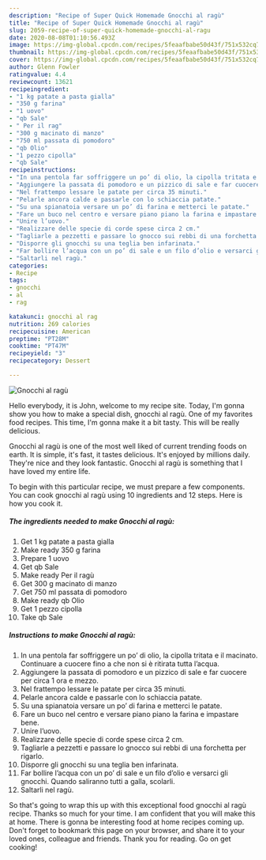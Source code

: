 ```yaml
---
description: "Recipe of Super Quick Homemade Gnocchi al ragù"
title: "Recipe of Super Quick Homemade Gnocchi al ragù"
slug: 2059-recipe-of-super-quick-homemade-gnocchi-al-ragu
date: 2020-08-08T01:10:56.493Z
image: https://img-global.cpcdn.com/recipes/5feaafbabe50d43f/751x532cq70/gnocchi-al-ragu-recipe-main-photo.jpg
thumbnail: https://img-global.cpcdn.com/recipes/5feaafbabe50d43f/751x532cq70/gnocchi-al-ragu-recipe-main-photo.jpg
cover: https://img-global.cpcdn.com/recipes/5feaafbabe50d43f/751x532cq70/gnocchi-al-ragu-recipe-main-photo.jpg
author: Glenn Fowler
ratingvalue: 4.4
reviewcount: 13621
recipeingredient:
- "1 kg patate a pasta gialla"
- "350 g farina"
- "1 uovo"
- "qb Sale"
- " Per il rag"
- "300 g macinato di manzo"
- "750 ml passata di pomodoro"
- "qb Olio"
- "1 pezzo cipolla"
- "qb Sale"
recipeinstructions:
- "In una pentola far soffriggere un po’ di olio, la cipolla tritata e il macinato. Continuare a cuocere fino a che non si è ritirata tutta l’acqua."
- "Aggiungere la passata di pomodoro e un pizzico di sale e far cuocere per circa 1 ora e mezzo."
- "Nel frattempo lessare le patate per circa 35 minuti."
- "Pelarle ancora calde e passarle con lo schiaccia patate."
- "Su una spianatoia versare un po’ di farina e metterci le patate."
- "Fare un buco nel centro e versare piano piano la farina e impastare bene."
- "Unire l’uovo."
- "Realizzare delle specie di corde spese circa 2 cm."
- "Tagliarle a pezzetti e passare lo gnocco sui rebbi di una forchetta per rigarlo."
- "Disporre gli gnocchi su una teglia ben infarinata."
- "Far bollire l’acqua con un po’ di sale e un filo d’olio e versarci gli gnocchi. Quando saliranno tutti a galla, scolarli."
- "Saltarli nel ragù."
categories:
- Recipe
tags:
- gnocchi
- al
- rag

katakunci: gnocchi al rag 
nutrition: 269 calories
recipecuisine: American
preptime: "PT28M"
cooktime: "PT47M"
recipeyield: "3"
recipecategory: Dessert

---
```



![Gnocchi al ragù](https://img-global.cpcdn.com/recipes/5feaafbabe50d43f/751x532cq70/gnocchi-al-ragu-recipe-main-photo.jpg)

Hello everybody, it is John, welcome to my recipe site. Today, I'm gonna show you how to make a special dish, gnocchi al ragù. One of my favorites food recipes. This time, I'm gonna make it a bit tasty. This will be really delicious.



Gnocchi al ragù is one of the most well liked of current trending foods on earth. It is simple, it's fast, it tastes delicious. It's enjoyed by millions daily. They're nice and they look fantastic. Gnocchi al ragù is something that I have loved my entire life.


To begin with this particular recipe, we must prepare a few components. You can cook gnocchi al ragù using 10 ingredients and 12 steps. Here is how you cook it.

<!--inarticleads1-->

##### The ingredients needed to make Gnocchi al ragù:

1. Get 1 kg patate a pasta gialla
1. Make ready 350 g farina
1. Prepare 1 uovo
1. Get qb Sale
1. Make ready  Per il ragù
1. Get 300 g macinato di manzo
1. Get 750 ml passata di pomodoro
1. Make ready qb Olio
1. Get 1 pezzo cipolla
1. Take qb Sale




<!--inarticleads2-->

##### Instructions to make Gnocchi al ragù:

1. In una pentola far soffriggere un po’ di olio, la cipolla tritata e il macinato. Continuare a cuocere fino a che non si è ritirata tutta l’acqua.
1. Aggiungere la passata di pomodoro e un pizzico di sale e far cuocere per circa 1 ora e mezzo.
1. Nel frattempo lessare le patate per circa 35 minuti.
1. Pelarle ancora calde e passarle con lo schiaccia patate.
1. Su una spianatoia versare un po’ di farina e metterci le patate.
1. Fare un buco nel centro e versare piano piano la farina e impastare bene.
1. Unire l’uovo.
1. Realizzare delle specie di corde spese circa 2 cm.
1. Tagliarle a pezzetti e passare lo gnocco sui rebbi di una forchetta per rigarlo.
1. Disporre gli gnocchi su una teglia ben infarinata.
1. Far bollire l’acqua con un po’ di sale e un filo d’olio e versarci gli gnocchi. Quando saliranno tutti a galla, scolarli.
1. Saltarli nel ragù.




So that's going to wrap this up with this exceptional food gnocchi al ragù recipe. Thanks so much for your time. I am confident that you will make this at home. There is gonna be interesting food at home recipes coming up. Don't forget to bookmark this page on your browser, and share it to your loved ones, colleague and friends. Thank you for reading. Go on get cooking!
